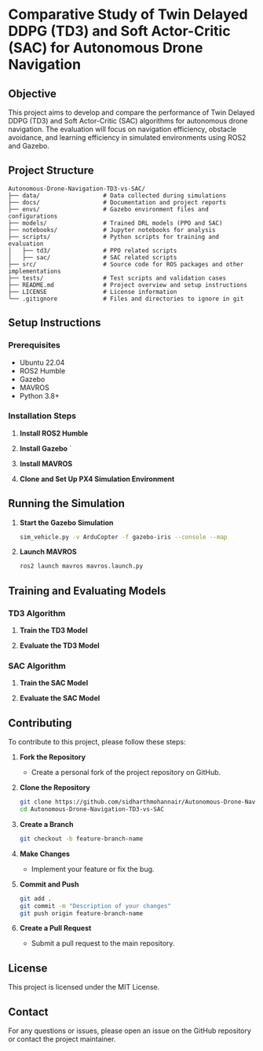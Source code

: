 # Comparative Study of Twin Delayed DDPG (TD3) and Soft Actor-Critic (SAC) for Autonomous Drone Navigation

## Objective
This project aims to develop and compare the performance of Twin Delayed DDPG (TD3) and Soft Actor-Critic (SAC) algorithms for autonomous drone navigation. The evaluation will focus on navigation efficiency, obstacle avoidance, and learning efficiency in simulated environments using ROS2 and Gazebo.

## Project Structure
```
Autonomous-Drone-Navigation-TD3-vs-SAC/
├── data/                  # Data collected during simulations
├── docs/                  # Documentation and project reports
├── envs/                  # Gazebo environment files and configurations
├── models/                # Trained DRL models (PPO and SAC)
├── notebooks/             # Jupyter notebooks for analysis
├── scripts/               # Python scripts for training and evaluation
│   ├── td3/               # PPO related scripts
│   ├── sac/               # SAC related scripts
├── src/                   # Source code for ROS packages and other implementations
├── tests/                 # Test scripts and validation cases
├── README.md              # Project overview and setup instructions
├── LICENSE                # License information
└── .gitignore             # Files and directories to ignore in git
```


## Setup Instructions

### Prerequisites
- Ubuntu 22.04
- ROS2 Humble
- Gazebo
- MAVROS
- Python 3.8+

### Installation Steps

1. **Install ROS2 Humble**


2. **Install Gazebo**
 `

3. **Install MAVROS**


4. **Clone and Set Up PX4 Simulation Environment**

## Running the Simulation

1. **Start the Gazebo Simulation**
    ```bash
    sim_vehicle.py -v ArduCopter -f gazebo-iris --console --map
    ```

2. **Launch MAVROS**
    ```bash
    ros2 launch mavros mavros.launch.py
    ```

## Training and Evaluating Models

### TD3 Algorithm
1. **Train the TD3 Model**


2. **Evaluate the TD3 Model**


### SAC Algorithm
1. **Train the SAC Model**

2. **Evaluate the SAC Model**


## Contributing
To contribute to this project, please follow these steps:

1. **Fork the Repository**
    - Create a personal fork of the project repository on GitHub.

2. **Clone the Repository**
    ```bash
    git clone https://github.com/sidharthmohannair/Autonomous-Drone-Navigation-TD3-vs-SAC
    cd Autonomous-Drone-Navigation-TD3-vs-SAC
    ```

3. **Create a Branch**
    ```bash
    git checkout -b feature-branch-name
    ```

4. **Make Changes**
    - Implement your feature or fix the bug.

5. **Commit and Push**
    ```bash
    git add .
    git commit -m "Description of your changes"
    git push origin feature-branch-name
    ```

6. **Create a Pull Request**
    - Submit a pull request to the main repository.

## License
This project is licensed under the MIT License.

## Contact
For any questions or issues, please open an issue on the GitHub repository or contact the project maintainer.
